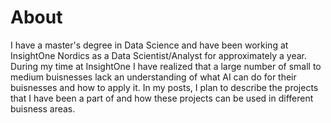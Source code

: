 # About

I have a master's degree in Data Science and have been working at InsightOne Nordics as a Data Scientist/Analyst for approximately a year. During my time at InsightOne I have realized that a large number of small to medium buisnesses lack an understanding of what AI can do for their buisnesses and how to apply it. In my posts, I plan to describe the projects that I have been a part of and how these projects can be used in different buisness areas. 
